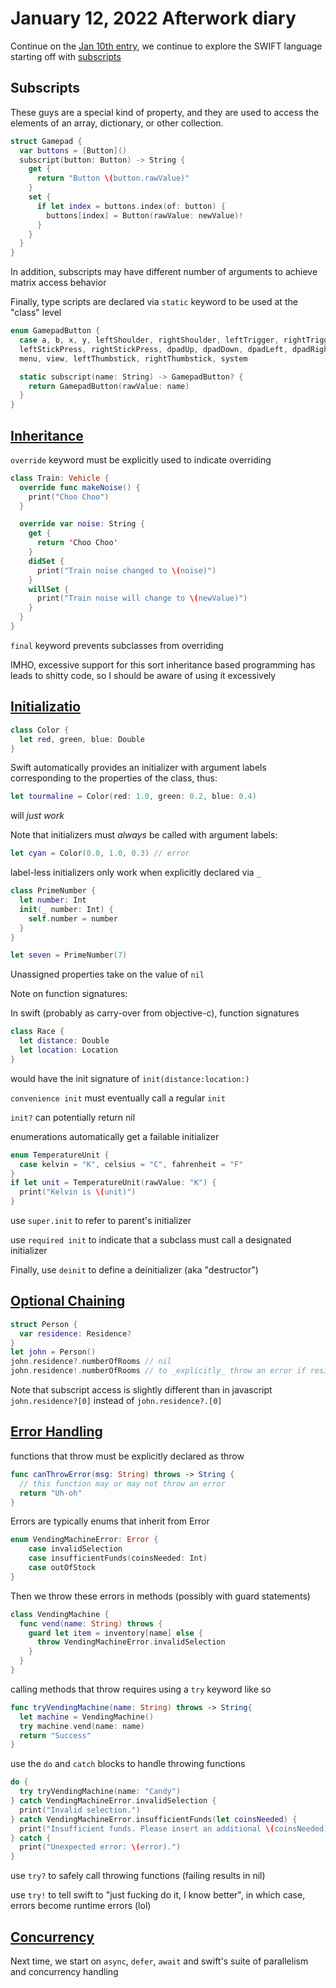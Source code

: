 # January 12, 2022 Afterwork diary

Continue on the [Jan 10th entry](./2022-01-10.md), we continue to explore the SWIFT language starting off with [subscripts](https://docs.swift.org/swift-book/LanguageGuide/Subscripts.html)

## Subscripts

These guys are a special kind of property, and they are used to access the elements of an array, dictionary, or other collection.

```swift
struct Gamepad {
  var buttons = [Button]()
  subscript(button: Button) -> String {
    get {
      return "Button \(button.rawValue)"
    }
    set {
      if let index = buttons.index(of: button) {
        buttons[index] = Button(rawValue: newValue)!
      }
    }
  }
}
```

In addition, subscripts may have different number of arguments to achieve matrix access behavior

Finally, type scripts are declared via `static` keyword to be used at the "class" level

```swift
enum GamepadButton {
  case a, b, x, y, leftShoulder, rightShoulder, leftTrigger, rightTrigger,
  leftStickPress, rightStickPress, dpadUp, dpadDown, dpadLeft, dpadRight,
  menu, view, leftThumbstick, rightThumbstick, system

  static subscript(name: String) -> GamepadButton? {
    return GamepadButton(rawValue: name)
  }
}
```

## [Inheritance](https://docs.swift.org/swift-book/LanguageGuide/Inheritance.html)

`override` keyword must be explicitly used to indicate overriding

```swift
class Train: Vehicle {
  override func makeNoise() {
    print("Choo Choo")
  }

  override var noise: String {
    get {
      return 'Choo Choo'
    }
    didSet {
      print("Train noise changed to \(noise)")
    }
    willSet {
      print("Train noise will change to \(newValue)")
    }
  }
}
```

`final` keyword prevents subclasses from overriding

IMHO, excessive support for this sort inheritance based programming has leads to shitty code, so I should be aware of using it excessively

## [Initializatio](https://docs.swift.org/swift-book/LanguageGuide/Initialization.html)

```swift
class Color {
  let red, green, blue: Double
}
```

Swift automatically provides an initializer with argument labels corresponding to the properties of the class, thus:

```swift
let tourmaline = Color(red: 1.0, green: 0.2, blue: 0.4)
```

will _just work_

Note that initializers must _always_ be called with argument labels:

```swift
let cyan = Color(0.0, 1.0, 0.3) // error
```

label-less initializers only work when explicitly declared via `_`

```swift
class PrimeNumber {
  let number: Int
  init(_ number: Int) {
    self.number = number
  }
}

let seven = PrimeNumber(7)
```

Unassigned properties take on the value of `nil`

Note on function signatures: 

In swift (probably as carry-over from objective-c), function signatures

```swift
class Race {
  let distance: Double
  let location: Location
}
```

would have the init signature of `init(distance:location:)`

`convenience init` must eventually call a regular `init`

`init?` can potentially return nil

enumerations automatically get a failable initializer

```swift
enum TemperatureUnit {
  case kelvin = "K", celsius = "C", fahrenheit = "F"
}
if let unit = TemperatureUnit(rawValue: "K") {
  print("Kelvin is \(unit)")
}
```

use `super.init` to refer to parent's initializer

use `required init` to indicate that a subclass must call a designated initializer

Finally, use `deinit` to define a deinitializer (aka "destructor")

## [Optional Chaining](https://docs.swift.org/swift-book/LanguageGuide/OptionalChaining.html)

```swift
struct Person {
  var residence: Residence?
}
let john = Person()
john.residence?.numberOfRooms // nil
john.residence!.numberOfRooms // to _explicitly_ throw an error if residence is null
```

Note that subscript access is slightly different than in javascript `john.residence?[0]` instead of `john.residence?.[0]`


## [Error Handling](https://docs.swift.org/swift-book/LanguageGuide/ErrorHandling.html)

functions that throw must be explicitly declared as throw

```swift
func canThrowError(msg: String) throws -> String {
  // this function may or may not throw an error
  return "Uh-oh"
}
```

Errors are typically enums that inherit from Error

```swift
enum VendingMachineError: Error {
    case invalidSelection
    case insufficientFunds(coinsNeeded: Int)
    case outOfStock
}
```

Then we throw these errors in methods (possibly with guard statements)

```swift
class VendingMachine {
  func vend(name: String) throws {
    guard let item = inventory[name] else {
      throw VendingMachineError.invalidSelection
    }
  }
}
```

calling methods that throw requires using a `try` keyword like so

```swift
func tryVendingMachine(name: String) throws -> String{
  let machine = VendingMachine()
  try machine.vend(name: name)
  return "Success"
}
```

use the `do` and `catch` blocks to handle throwing functions

```swift
do {
  try tryVendingMachine(name: "Candy")
} catch VendingMachineError.invalidSelection {
  print("Invalid selection.")
} catch VendingMachineError.insufficientFunds(let coinsNeeded) {
  print("Insufficient funds. Please insert an additional \(coinsNeeded) coins.")
} catch {
  print("Unexpected error: \(error).")
}
```

use `try?` to safely call throwing functions (failing results in nil)

use `try!` to tell swift to "just fucking do it, I know better", in which case, errors become runtime errors (lol)

## [Concurrency](https://docs.swift.org/swift-book/LanguageGuide/Concurrency.html)

Next time, we start on `async`, `defer`, `await` and swift's suite of parallelism and concurrency handling

